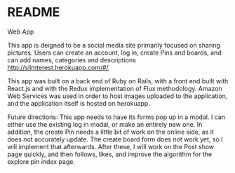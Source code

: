 # README

Web App

This app is deigned to be a social media site primarily focused on sharing pictures. Users can create an account, log in, create Pins and boards, and can add names, categories and descriptions
http://slimterest.herokuapp.com/#/

This app was built on a back end of Ruby on Rails, with a front end built with React.js and with the Redux implementation of Flux methodology. Amazon Web Services was used in order to host images uploaded to the application, and the application itself is hosted on herokuapp.

Future directions:
This app needs to have its forms pop up in a modal. I can either use the existing log in modal, or make an entirely new one. In addition, the create Pin needs a little bit of work on the online side, as it does not accurately update. The create board form does not work yet, so I will implement that afterwards. After these, I will work on the Post show page quickly, and then follows, likes, and improve the algorithm for the explore pin index page.
